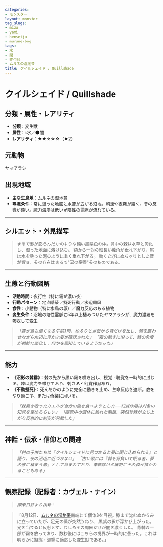 ```yaml
---
categories:
- モンスター
layout: monster
tag_slugs:
- mizu
- yami
- henseiju
- murune-bog
tags:
- 水
- 闇
- 変生獣
- ムルネの湿地帯
title: クイルシェイド / Quillshade
---
```


# クイルシェイド / Quillshade

## 分類・属性・レアリティ

* **分類**：変生獣
* **属性**：💧水／🌑闇
* **レアリティ**：★★☆☆☆（★2）

## 元動物

ヤマアラシ

## 出現地域

* **主な生息地**：[ムルネの湿地帯](../place/murune_bog.md)
* **環境条件**：常に湿った地面と水苔が広がる沼地。朝靄や夜霧が濃く、音の反響が鈍い。魔力濃度は低いが陰性の霊脈が流れている。

---

## シルエット・外見描写

> まるで影が膨らんだかのような鈍い黒紫色の体。背中の棘は水草と同化し、湿った地面に溶け込む。
> 額から一対の細長い触角が垂れ下がり、尾は水を吸った泥のように重く垂れ下がる。
> 動くたびにぬちゃりとした音が響き、その存在はまるで"沼の憂鬱"そのものである。

---

## 生態と行動図解

* **活動時間**：夜行性（特に霧が濃い夜）
* **行動パターン**：定点隠蔽／擬死行動／水辺周回
* **食性**：小動物（特に水鳥の卵）／魔力反応のある植物
* **変生条件**：沼地の陰性霊脈に5年以上棲みついたヤマアラシが、魔力濃霧を吸収して変生

> *「霧が最も濃くなる午前3時、ぬるりと水面から背だけを出し、棘を震わせながら水辺に浮かぶ姿が確認された」*
> *「霧の動きに沿って、棘の角度が微妙に変化し、何かを探知しているようだった」*

---

## 能力

* **《沼影の棘霧》**：棘の先から黒い霧を噴き出し、視覚・聴覚を一時的に封じる。棘は魔力を帯びており、刺さると幻覚作用あり。
* **《不動擬死》**：死んだかのように完全に動きを止め、生命反応を遮断。敵をやり過ごす、または奇襲に用いる。

> *「棘霧を吸ったカエルが自分の姿を食べようとした──幻覚作用は対象の知覚を歪めるらしい」*
> *「擬死中の個体に触れた瞬間、突然背棘が立ち上がり反射的に刺突が発動した」*

---

## 神話・伝承・信仰との関連

> *「村の子供たちは『クイルシェイドに見つかると夢に閉じ込められる』と語り、夜の沼辺に近づかない」*
> *「古い歌には『棘を背負いて眠る者、夢の底に棲まう者』として詠まれており、悪夢除けの護符にその姿が描かれることもある」*

---

## 観察記録（記録者：カヴェル・ナイン）

> *探索日誌より抜粋：*

> 「8月12日、[ムルネの湿地帯](../place/murune_bog.md)南端にて個体Bを目視。膝まで沈むぬかるみに立っていたが、足元の藻が突然うねり、
> 黒紫の影が浮かび上がった。光を当てると反射せず、むしろその周囲だけが闇を濃くした。
> 背棘の一部が霧を放っており、数秒後にはこちらの視界が一時的に曇った。これは明らかに擬態・迎撃に適応した変生獣である。」